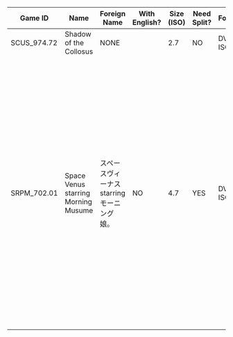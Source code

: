 | Game ID     | Name | Foreign Name | With English? | Size (ISO) | Need Split? | Format | VNC | GSM | Compatible? | Console | Reporter | Notes |
| --- | --- | --- | --- | --- | ---  | ---  | --- | --- | --- | --- | --- | --- |
| SCUS_974.72 | Shadow of the Collosus | NONE |  | 2.7 | NO | DVD-ISO | YES | NO | YES | Any Model | Colton Silva | NONE
| SRPM_702.01 | Space Venus starring Morning Musume | スペースヴィーナス starring モーニング娘。 | NO | 4.7 | YES | DVD-ISO | NO | NO | NO | SCPH-70005 | Colton Silva | UNPLAYABLE. Without game setting mode, only "insufficient memory card" shows. With game setting MODE 4 (Skip Videos), the main menu and inputting player name, gender, birthdate and blood type is accessible but after proceeding to game, it freezes. This is because, in fact that this game is actually a music visual software for the said Japanese pop group.
